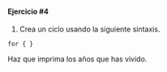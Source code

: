 #### Ejercicio #4

1. Crea un ciclo usando la siguiente sintaxis.
```
for { }
```
Haz que imprima los años que has vivido.